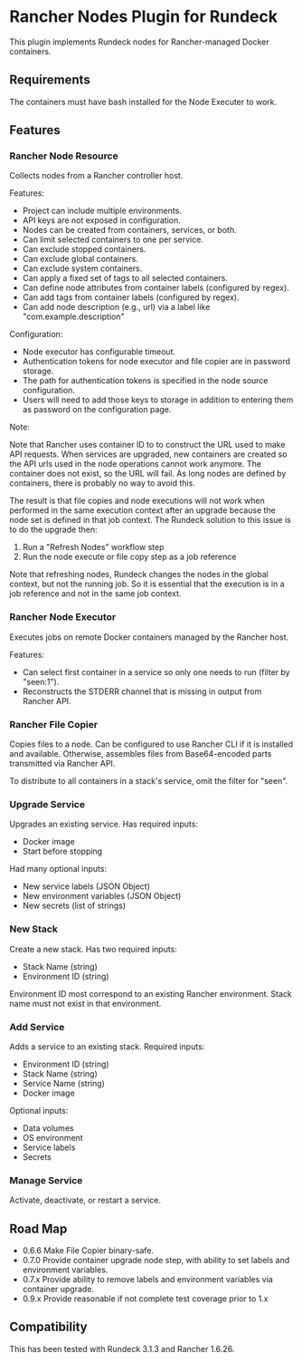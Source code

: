 # Rancher Nodes Plugin for Rundeck

This plugin implements Rundeck nodes for Rancher-managed Docker containers.

## Requirements

The containers must have bash installed for the Node Executer to work.

## Features

### Rancher Node Resource

Collects nodes from a Rancher controller host.

Features:

 - Project can include multiple environments.
 - API keys are not exposed in configuration.
 - Nodes can be created from containers, services, or both.
 - Can limit selected containers to one per service.
 - Can exclude stopped containers.
 - Can exclude global containers.
 - Can exclude system containers.
 - Can apply a fixed set of tags to all selected containers.
 - Can define node attributes from container labels (configured by regex).
 - Can add tags from container labels (configured by regex).
 - Can add node description (e.g., url) via a label like "com.example.description"

Configuration:

 - Node executor has configurable timeout.
 - Authentication tokens for node executor and file copier are in password storage.
 - The path for authentication tokens is specified in the node source configuration.
 - Users will need to add those keys to storage in addition to entering them as password
   on the configuration page.

Note:

Note that Rancher uses container ID to to construct the URL used to make API requests.
When services are upgraded, new containers are created so the API urls used in the
node operations cannot work anymore. The container does not exist, so the URL will
fail. As long nodes are defined by containers, there is probably no way to avoid this.

The result is that file copies and node executions will not work when performed in the
same execution context after an upgrade because the node set is defined in that job
context. The Rundeck solution to this issue is to do the upgrade then:

 1. Run a "Refresh Nodes" workflow step
 2. Run the node execute or file copy step as a job reference
 
Note that refreshing nodes, Rundeck changes the nodes in the global context, but not
the running job. So it is essential that the execution is in a job reference and not
in the same job context.

### Rancher Node Executor

Executes jobs on remote Docker containers managed by the Rancher host.

Features:

 - Can select first container in a service so only one needs to run (filter by "seen:1").
 - Reconstructs the STDERR channel that is missing in output from Rancher API.

### Rancher File Copier

Copies files to a node. Can be configured to use Rancher CLI if it is installed and
available. Otherwise, assembles files from Base64-encoded parts transmitted via Rancher
API.

To distribute to all containers in a stack's service, omit the filter for "seen".

### Upgrade Service

Upgrades an existing service. Has required inputs:

 - Docker image
 - Start before stopping
 
Had many optional inputs:

 - New service labels (JSON Object)
 - New environment variables (JSON Object)
 - New secrets (list of strings)

### New Stack

Create a new stack. Has two required inputs:

 - Stack Name (string)
 - Environment ID (string)
    
Environment ID most correspond to an existing Rancher environment. Stack name must not exist in that environment.

### Add Service

Adds a service to an existing stack. Required inputs:

 - Environment ID (string)
 - Stack Name (string)
 - Service Name (string)
 - Docker image

Optional inputs:

 - Data volumes
 - OS environment
 - Service labels
 - Secrets

### Manage Service

Activate, deactivate, or restart a service.

## Road Map

 - 0.6.6 Make File Copier binary-safe.
 - 0.7.0 Provide container upgrade node step, with ability to set labels and environment variables.
 - 0.7.x Provide ability to remove labels and environment variables via container upgrade.
 - 0.9.x Provide reasonable if not complete test coverage prior to 1.x

## Compatibility
 
This has been tested with Rundeck 3.1.3 and Rancher 1.6.26.

